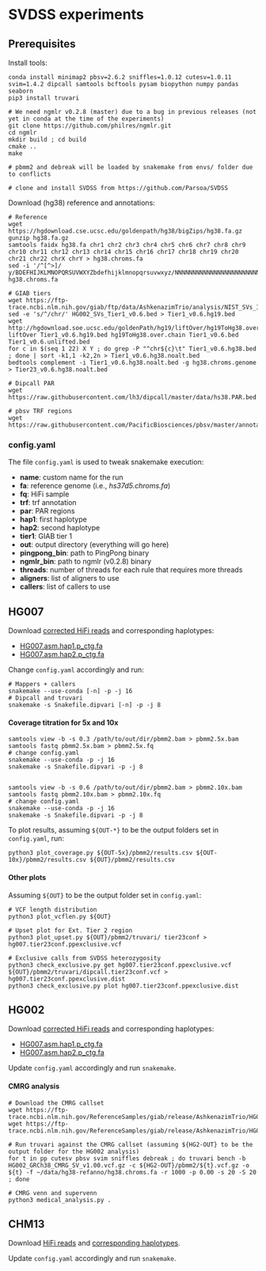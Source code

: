# SVDSS experiments

## Prerequisites
Install tools:
```
conda install minimap2 pbsv=2.6.2 sniffles=1.0.12 cutesv=1.0.11 svim=1.4.2 dipcall samtools bcftools pysam biopython numpy pandas seaborn
pip3 install truvari

# We need ngmlr v0.2.8 (master) due to a bug in previous releases (not yet in conda at the time of the experiments)
git clone https://github.com/philres/ngmlr.git
cd ngmlr
mkdir build ; cd build
cmake ..
make

# pbmm2 and debreak will be loaded by snakemake from envs/ folder due to conflicts

# clone and install SVDSS from https://github.com/Parsoa/SVDSS
```

Download (hg38) reference and annotations:
```
# Reference
wget https://hgdownload.cse.ucsc.edu/goldenpath/hg38/bigZips/hg38.fa.gz
gunzip hg38.fa.gz
samtools faidx hg38.fa chr1 chr2 chr3 chr4 chr5 chr6 chr7 chr8 chr9 chr10 chr11 chr12 chr13 chr14 chr15 chr16 chr17 chr18 chr19 chr20 chr21 chr22 chrX chrY > hg38.chroms.fa
sed -i '/^[^>]/ y/BDEFHIJKLMNOPQRSUVWXYZbdefhijklmnopqrsuvwxyz/NNNNNNNNNNNNNNNNNNNNNNNNNNNNNNNNNNNNNNNNNNNN/' hg38.chroms.fa

# GIAB tiers
wget https://ftp-trace.ncbi.nlm.nih.gov/giab/ftp/data/AshkenazimTrio/analysis/NIST_SVs_Integration_v0.6/HG002_SVs_Tier1_v0.6.bed
sed -e 's/^/chr/' HG002_SVs_Tier1_v0.6.bed > Tier1_v0.6.hg19.bed
wget http://hgdownload.soe.ucsc.edu/goldenPath/hg19/liftOver/hg19ToHg38.over.chain.gz
liftOver Tier1_v0.6.hg19.bed hg19ToHg38.over.chain Tier1_v0.6.bed Tier1_v0.6.unlifted.bed
for c in $(seq 1 22) X Y ; do grep -P "^chr${c}\t" Tier1_v0.6.hg38.bed ; done | sort -k1,1 -k2,2n > Tier1_v0.6.hg38.noalt.bed
bedtools complement -i Tier1_v0.6.hg38.noalt.bed -g hg38.chroms.genome > Tier23_v0.6.hg38.noalt.bed

# Dipcall PAR
wget https://raw.githubusercontent.com/lh3/dipcall/master/data/hs38.PAR.bed

# pbsv TRF regions
wget https://raw.githubusercontent.com/PacificBiosciences/pbsv/master/annotations/human_GRCh38_no_alt_analysis_set.trf.bed
```

### config.yaml
The file `config.yaml` is used to tweak snakemake execution:
* **name**: custom name for the run
* **fa**: reference genome (i.e., _hs37d5.chroms.fa_)
* **fq**: HiFi sample
* **trf**: trf annotation
* **par**: PAR regions
* **hap1**: first haplotype
* **hap2**: second haplotype
* **tier1**: GIAB tier 1
* **out**: output directory (everything will go here)
* **pingpong_bin**: path to PingPong binary
* **ngmlr_bin**: path to ngmlr (v0.2.8) binary
* **threads**: number of threads for each rule that requires more threads
* **aligners**: list of aligners to use
* **callers**: list of callers to use

## HG007
Download [corrected HiFi reads](https://storage.googleapis.com/brain-genomics-public/research/deepconsensus/publication/deepconsensus_predictions/hg002_15kb/two_smrt_cells/HG002_15kb_222723_002822_2fl_DC_hifi_reads.fastq) and corresponding haplotypes:
* [HG007.asm.hap1.p_ctg.fa](https://storage.googleapis.com/brain-genomics-public/research/deepconsensus/publication/analysis/genome_assembly/hg007_15kb/two_smrt_cells/dc/HG007.asm.hap1.p_ctg.fa)
* [HG007.asm.hap2.p_ctg.fa](https://storage.googleapis.com/brain-genomics-public/research/deepconsensus/publication/analysis/genome_assembly/hg007_15kb/two_smrt_cells/dc/HG007.asm.hap2.p_ctg.fa)

Change `config.yaml` accordingly and run:
```
# Mappers + callers
snakemake --use-conda [-n] -p -j 16
# Dipcall and truvari
snakemake -s Snakefile.dipvari [-n] -p -j 8
```

#### Coverage titration for 5x and 10x
```
samtools view -b -s 0.3 /path/to/out/dir/pbmm2.bam > pbmm2.5x.bam
samtools fastq pbmm2.5x.bam > pbmm2.5x.fq
# change config.yaml
snakemake --use-conda -p -j 16
snakemake -s Snakefile.dipvari -p -j 8


samtools view -b -s 0.6 /path/to/out/dir/pbmm2.bam > pbmm2.10x.bam
samtools fastq pbmm2.10x.bam > pbmm2.10x.fq
# change config.yaml
snakemake --use-conda -p -j 16
snakemake -s Snakefile.dipvari -p -j 8
```

To plot results, assuming `${OUT-*}` to be the output folders set in `config.yaml`, run:
```
python3 plot_coverage.py ${OUT-5x}/pbmm2/results.csv ${OUT-10x}/pbmm2/results.csv ${OUT}/pbmm2/results.csv
```

#### Other plots

Assuming `${OUT}` to be the output folder set in `config.yaml`:
```
# VCF length distribution
python3 plot_vcflen.py ${OUT}

# Upset plot for Ext. Tier 2 region
python3 plot_upset.py ${OUT}/pbmm2/truvari/ tier23conf > hg007.tier23conf.ppexclusive.vcf

# Exclusive calls from SVDSS heterozygosity
python3 check_exclusive.py get hg007.tier23conf.ppexclusive.vcf ${OUT}/pbmm2/truvari/dipcall.tier23conf.vcf > hg007.tier23conf.ppexclusive.dist
python3 check_exclusive.py plot hg007.tier23conf.ppexclusive.dist
```

## HG002
Download [corrected HiFi reads](https://storage.googleapis.com/brain-genomics-public/research/deepconsensus/publication/deepconsensus_predictions/hg002_15kb/two_smrt_cells/HG002_15kb_222723_002822_2fl_DC_hifi_reads.fastq) and corresponding haplotypes:
* [HG007.asm.hap1.p_ctg.fa](https://storage.googleapis.com/brain-genomics-public/research/deepconsensus/publication/analysis/genome_assembly/hg002_15kb/two_smrt_cells/dc/HG002.asm.hap1.p_ctg.fa)
* [HG007.asm.hap2.p_ctg.fa](https://storage.googleapis.com/brain-genomics-public/research/deepconsensus/publication/analysis/genome_assembly/hg002_15kb/two_smrt_cells/dc/HG002.asm.hap2.p_ctg.fa)

Update `config.yaml` accordingly and run `snakemake`.

#### CMRG analysis
```
# Download the CMRG callset
wget https://ftp-trace.ncbi.nlm.nih.gov/ReferenceSamples/giab/release/AshkenazimTrio/HG002_NA24385_son/CMRG_v1.00/GRCh38/StructuralVariant/HG002_GRCh38_CMRG_SV_v1.00.vcf.gz
wget https://ftp-trace.ncbi.nlm.nih.gov/ReferenceSamples/giab/release/AshkenazimTrio/HG002_NA24385_son/CMRG_v1.00/GRCh38/StructuralVariant/HG002_GRCh38_CMRG_SV_v1.00.vcf.gz.tbi

# Run truvari against the CMRG callset (assuming ${HG2-OUT} to be the output folder for the HG002 analysis)
for t in pp cutesv pbsv svim sniffles debreak ; do truvari bench -b HG002_GRCh38_CMRG_SV_v1.00.vcf.gz -c ${HG2-OUT}/pbmm2/${t}.vcf.gz -o ${t} -f ~/data/hg38-refanno/hg38.chroms.fa -r 1000 -p 0.00 -s 20 -S 20 ; done

# CMRG venn and supervenn
python3 medical_analysis.py .
```

## CHM13
Download [HiFi reads](https://github.com/marbl/CHM13#hifi-data) and [corresponding haplotypes](https://s3-us-west-2.amazonaws.com/human-pangenomics/T2T/CHM13/assemblies/chm13.draft_v1.1.fasta.gz).

Update `config.yaml` accordingly and run `snakemake`.
